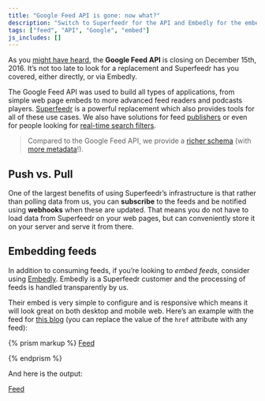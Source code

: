 ```yaml
---
title: "Google Feed API is gone: now what?"
description: "Switch to Superfeedr for the API and Embedly for the embeds."
tags: ["feed", "API", "Google", "embed"]
js_includes: []
---
```


As you [might have heard](https://blog.superfeedr.com/google-feed-api-alternative/), the **Google Feed API** is closing on December 15th, 2016. It’s not too late to look for a replacement and Superfeedr has you covered, either directly, or via Embedly.

The Google Feed API was used to build all types of  applications, from simple web page embeds to more advanced feed readers and podcasts players. [Superfeedr](https://superfeedr.com) is a powerful replacement which also provides tools for all of these use cases. We also have solutions for feed [publishers](https://superfeedr.com/publisher) or even for people looking for [real-time search filters](https://superfeedr.com/tracker).

> Compared to the Google Feed API, we provide a [richer schema](http://documentation.superfeedr.com/schema.html) (with [more metadata](https://blog.superfeedr.com/more-metadata/)!).

## Push vs. Pull

One of the largest benefits of using Superfeedr’s infrastructure is that rather than polling data from us, you can **subscribe** to the feeds and be notified using **webhooks** when these are updated. That means you do not have to load data from Superfeedr on your web pages, but can conveniently store it on your server and serve it from there.

## Embedding feeds

In addition to consuming feeds, if you’re looking to _embed feeds_, consider using [Embedly](http://embed.ly/). Embedly is a Superfeedr customer and the processing of feeds is handled transparently by us.

Their embed is very simple to configure and is responsive which means it will look great on both desktop and mobile web. Here’s an example with the feed for [this blog](https://blog.superfeedr.com/) (you can replace the value of the `href` attribute with any feed):

{% prism markup %}
<a class="embedly-card" href="https://superfeedr-blog-feed.herokuapp.com/">Feed</a>
<script async src="//cdn.embedly.com/widgets/platform.js" charset="UTF-8"></script>
{% endprism %}

And here is the output:

<a class="embedly-card" href="https://superfeedr-blog-feed.herokuapp.com/">Feed</a>
<script async src="//cdn.embedly.com/widgets/platform.js" charset="UTF-8"></script>



